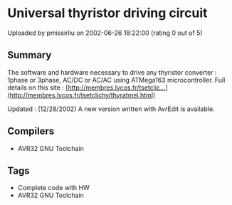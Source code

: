 # Universal thyristor driving circuit

Uploaded by pmissirliu on 2002-06-26 18:22:00 (rating 0 out of 5)

## Summary

The software and hardware necessary to drive any thyristor converter : 1phase or 3phase, AC/DC or AC/AC using ATMega163 microcontroller. Full details on this site : [http://membres.lycos.fr/tsetclic...](http://membres.lycos.fr/tsetclichy/thyratmel.html)


Updated : (12/28/2002) A new version written with AvrEdit is available.

## Compilers

- AVR32 GNU Toolchain

## Tags

- Complete code with HW
- AVR32 GNU Toolchain

